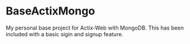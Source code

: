 # BaseActixMongo
My personal base project for Actix-Web with MongoDB. This has been included with a basic sigin and signup feature.
